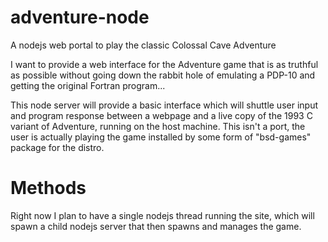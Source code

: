 # adventure-node
A nodejs web portal to play the classic Colossal Cave Adventure

I want to provide a web interface for the Adventure game that is as truthful as possible without going down the rabbit hole of emulating a PDP-10 and getting the original Fortran program...

This node server will provide a basic interface which will shuttle user input and program response between a webpage and a live copy of the 1993 C variant of Adventure, running on the host machine. This isn't a port, the user is actually playing the game installed by some form of "bsd-games" package for the distro.

# Methods

Right now I plan to have a single nodejs thread running the site, which will spawn a child nodejs server that then spawns and manages the game.